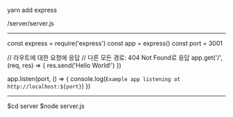 yarn add express

/server/server.js

- - -

const express = require('express')
const app = express()
const port = 3001

// 라우트에 대한 요청에 응답
// 다른 모든 경로: 404 Not Found로 응답
app.get('/', (req, res) => {
  res.send('Hello World!')
})

app.listen(port, () => {
  console.log(`Example app listening at http://localhost:${port}`)
})

- - -

$cd server
$node server.js